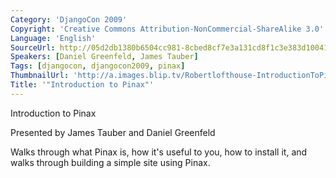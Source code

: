 ```yaml
---
Category: 'DjangoCon 2009'
Copyright: 'Creative Commons Attribution-NonCommercial-ShareAlike 3.0'
Language: 'English'
SourceUrl: http://05d2db1380b6504cc981-8cbed8cf7e3a131cd8f1c3e383d10041.r93.cf2.rackcdn.com/djangocon-2009/20_introduction-to-pinax.ogv
Speakers: [Daniel Greenfeld, James Tauber]
Tags: [djangocon, djangocon2009, pinax]
ThumbnailUrl: 'http://a.images.blip.tv/Robertlofthouse-IntroductionToPinax842.png'
Title: '"Introduction to Pinax"'
---
```

Introduction to Pinax

  
Presented by James Tauber and Daniel Greenfeld

  
Walks through what Pinax is, how it's useful to you, how to install it, and
walks through building a simple site using Pinax.

